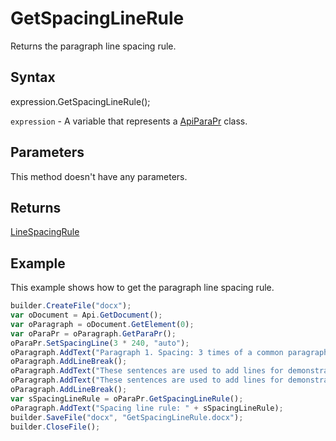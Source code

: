 # GetSpacingLineRule

Returns the paragraph line spacing rule.

## Syntax

expression.GetSpacingLineRule();

`expression` - A variable that represents a [ApiParaPr](../ApiParaPr.md) class.

## Parameters

This method doesn't have any parameters.

## Returns

[LineSpacingRule](../../../Enumerations/LineSpacingRule.md)

## Example

This example shows how to get the paragraph line spacing rule.

```javascript
builder.CreateFile("docx");
var oDocument = Api.GetDocument();
var oParagraph = oDocument.GetElement(0);
var oParaPr = oParagraph.GetParaPr();
oParaPr.SetSpacingLine(3 * 240, "auto");
oParagraph.AddText("Paragraph 1. Spacing: 3 times of a common paragraph line spacing.");
oParagraph.AddLineBreak();
oParagraph.AddText("These sentences are used to add lines for demonstrative purposes. ");
oParagraph.AddText("These sentences are used to add lines for demonstrative purposes. ");
oParagraph.AddLineBreak();
var sSpacingLineRule = oParaPr.GetSpacingLineRule();
oParagraph.AddText("Spacing line rule: " + sSpacingLineRule);
builder.SaveFile("docx", "GetSpacingLineRule.docx");
builder.CloseFile();
```